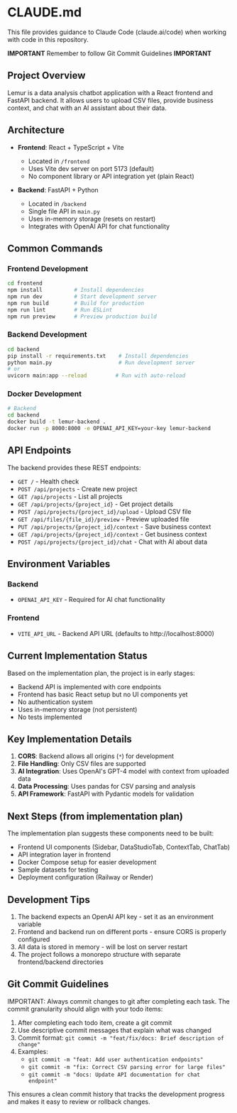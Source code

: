 # CLAUDE.md

This file provides guidance to Claude Code (claude.ai/code) when working with code in this repository.

**IMPORTANT** Remember to follow Git Commit Guidelines **IMPORTANT**

## Project Overview

Lemur is a data analysis chatbot application with a React frontend and FastAPI backend. It allows users to upload CSV files, provide business context, and chat with an AI assistant about their data.

## Architecture

- **Frontend**: React + TypeScript + Vite

  - Located in `/frontend`
  - Uses Vite dev server on port 5173 (default)
  - No component library or API integration yet (plain React)

- **Backend**: FastAPI + Python
  - Located in `/backend`
  - Single file API in `main.py`
  - Uses in-memory storage (resets on restart)
  - Integrates with OpenAI API for chat functionality

## Common Commands

### Frontend Development

```bash
cd frontend
npm install          # Install dependencies
npm run dev          # Start development server
npm run build        # Build for production
npm run lint         # Run ESLint
npm run preview      # Preview production build
```

### Backend Development

```bash
cd backend
pip install -r requirements.txt    # Install dependencies
python main.py                     # Run development server
# or
uvicorn main:app --reload         # Run with auto-reload
```

### Docker Development

```bash
# Backend
cd backend
docker build -t lemur-backend .
docker run -p 8000:8000 -e OPENAI_API_KEY=your-key lemur-backend
```

## API Endpoints

The backend provides these REST endpoints:

- `GET /` - Health check
- `POST /api/projects` - Create new project
- `GET /api/projects` - List all projects
- `GET /api/projects/{project_id}` - Get project details
- `POST /api/projects/{project_id}/upload` - Upload CSV file
- `GET /api/files/{file_id}/preview` - Preview uploaded file
- `PUT /api/projects/{project_id}/context` - Save business context
- `GET /api/projects/{project_id}/context` - Get business context
- `POST /api/projects/{project_id}/chat` - Chat with AI about data

## Environment Variables

### Backend

- `OPENAI_API_KEY` - Required for AI chat functionality

### Frontend

- `VITE_API_URL` - Backend API URL (defaults to http://localhost:8000)

## Current Implementation Status

Based on the implementation plan, the project is in early stages:

- Backend API is implemented with core endpoints
- Frontend has basic React setup but no UI components yet
- No authentication system
- Uses in-memory storage (not persistent)
- No tests implemented

## Key Implementation Details

1. **CORS**: Backend allows all origins (`*`) for development
2. **File Handling**: Only CSV files are supported
3. **AI Integration**: Uses OpenAI's GPT-4 model with context from uploaded data
4. **Data Processing**: Uses pandas for CSV parsing and analysis
5. **API Framework**: FastAPI with Pydantic models for validation

## Next Steps (from implementation plan)

The implementation plan suggests these components need to be built:

- Frontend UI components (Sidebar, DataStudioTab, ContextTab, ChatTab)
- API integration layer in frontend
- Docker Compose setup for easier development
- Sample datasets for testing
- Deployment configuration (Railway or Render)

## Development Tips

1. The backend expects an OpenAI API key - set it as an environment variable
2. Frontend and backend run on different ports - ensure CORS is properly configured
3. All data is stored in memory - will be lost on server restart
4. The project follows a monorepo structure with separate frontend/backend directories

## Git Commit Guidelines

IMPORTANT: Always commit changes to git after completing each task. The commit granularity should align with your todo items:

1. After completing each todo item, create a git commit
2. Use descriptive commit messages that explain what was changed
3. Commit format: `git commit -m "feat/fix/docs: Brief description of change"`
4. Examples:
   - `git commit -m "feat: Add user authentication endpoints"`
   - `git commit -m "fix: Correct CSV parsing error for large files"`
   - `git commit -m "docs: Update API documentation for chat endpoint"`

This ensures a clean commit history that tracks the development progress and makes it easy to review or rollback changes.
